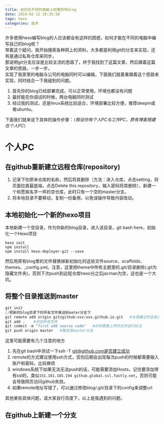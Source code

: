 ```yaml
---
title: 如何在不同的电脑上优雅的写blog
date: 2019-02-12 19:35:58
tags: hexo
categories: 技术
---
```

许多使用hexo编写blog的人应该都会有这样的困惑，如何才能在不同的电脑中编写自己的blog呢？  
带着这个疑问，我开始搜索各种网上的资料，大多都是利用git的分支来实现，还有是通过私有仓库来同步，  
那说明git分支应该是比较主流的思路了，终于我找到了这篇文章，然后跟着这篇文章的思路，一步一步，  
实现了我家里的电脑与公司的电脑同时可以编辑，下面我们就着重跟着这个思路来实现，同时结合一下我碰到的问题。

1. 首先你的blog已经部署完成，可以正常使用，环境也都没有问题
2. 最好能在你调试的时候，两台电脑同时测试
3. 经过我的测试，还是linux系统比较适合，环境部署比较方便，推荐deepin或者ubuntu。  
  
下面我们就来说下具体的操作步骤：（*假设你有个人PC与工作PC，原有博客搭建在个人PC*）  
# 个人PC
## 在github重新建立远程仓库(repository)
1. 记录下你原来仓库的名称，然后将其删除（方法：进入仓库，点击setting，将页面拉直最底端，点击Delete this repository，输入密码将其删除），新建一个和愿挨名字一样的空仓库，此时只有一个空的master分支。
2. 将本地目录不要移动，复制一份备用，以免误操作导致内容改动。
## 本地初始化一个新的hexo项目
本地新建一个空目录，作为你新的blog目录，进入该目录，git bash here，初始化一个Hexo项目
```
hexo init
npm install
npm install hexo-deployer-git --save
```
然后用原有blog里的文件替换掉新初始化的这些文件source、scaffolds、themes、_config.yml。注意，这里把theme中所有主题里的.git/目录删除(.git为隐藏文件夹)，否则下次push到远程仓库hexo分之后jacman为空，这也是一个大坑。
## 将整个目录推送到master
```python
git init
//把新的blog目录下的所有文件推送到mater分支下
git remote add origin git@github:xxx/xxx.github.io.git   #仓库建立时会有显示，记得保存ssh链接
git add .    #添加所有文件
git commit -m "first add source code"   #对你需要上传的文件进行标注
git push origin master   #推送至master分支
```
这里可能需要有几个注意的地方
1. 先在git bash中测试一下ssh -T git@github.com是否建立成功
2. remote的方式建议使用ssh方式，否则后期会出现每次push的时候都需要输入账户和密码，比较麻烦
3. windows系统下如果无法无法push的话，可能需要添加Hosts，记住要添加带有ssl的，类似```151.101.185.194 github.global.ssl.fastly.net```，否则可能会导致网页访问github失败。
4. 如果remote地址写错了，可以通过修改blog/.git/目录下的config来调整url

其他某些具体问题，请大家自行百度下，以上是我遇到的问题。
## 在github上新建一个分支